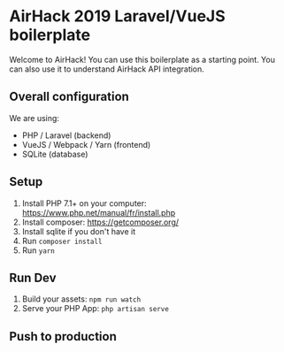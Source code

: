 # AirHack 2019 Laravel/VueJS boilerplate

Welcome to AirHack! You can use this boilerplate as a starting point.
You can also use it to understand AirHack API integration.

## Overall configuration

We are using: 
* PHP / Laravel (backend)
* VueJS / Webpack / Yarn (frontend)
* SQLite (database)


## Setup

1. Install PHP 7.1+ on your computer: https://www.php.net/manual/fr/install.php
2. Install composer: https://getcomposer.org/
3. Install sqlite if you don't have it
4. Run `composer install`
5. Run `yarn`

## Run Dev

1. Build your assets: `npm run watch`
2. Serve your PHP App: `php artisan serve`

## Push to production

